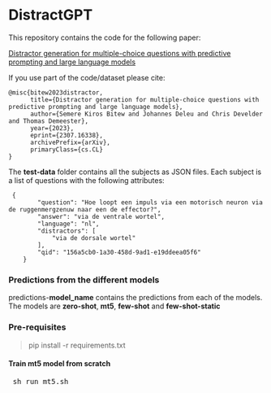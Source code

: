 # DistractGPT

This repository contains the code for the following paper:

[Distractor generation for multiple-choice questions with predictive prompting and large language models](https://arxiv.org/abs/2307.16338)

If you use part of the code/dataset please cite:  

```  
@misc{bitew2023distractor,
      title={Distractor generation for multiple-choice questions with predictive prompting and large language models}, 
      author={Semere Kiros Bitew and Johannes Deleu and Chris Develder and Thomas Demeester},
      year={2023},
      eprint={2307.16338},
      archivePrefix={arXiv},
      primaryClass={cs.CL}
}
```

The **test-data** folder contains all the subjects as JSON files. Each subject is a list of questions with the following attributes:
```
 {
        "question": "Hoe loopt een impuls via een motorisch neuron via de ruggenmergzenuw naar een de effector?",
        "answer": "via de ventrale wortel",
        "language": "nl",
        "distractors": [
            "via de dorsale wortel"
        ],
        "qid": "156a5cb0-1a30-458d-9ad1-e19ddeea05f6"
    }

```
### Predictions from the different models ###
predictions-**model_name** contains the predictions from each of the models. The models are **zero-shot**, **mt5**, **few-shot** and **few-shot-static**

### Pre-requisites ###

> pip install -r requirements.txt 


#### Train mt5 model from scratch ###

<pre> sh run_mt5.sh
</pre>



